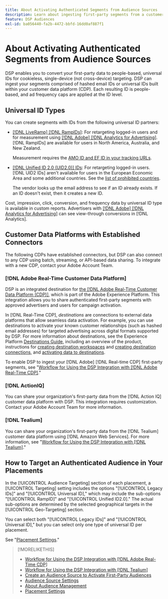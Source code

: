 ```yaml
---
title: About Activating Authenticated Segments from Audience Sources
description: Learn about ingesting first-party segments from a customer data platform.
feature: DSP Audiences
exl-id: ba056440-fa2b-4472-bbfd-16dd0af887f1
---
```

# About Activating Authenticated Segments from Audience Sources

<!-- Title? Not sure the segments are referred to probabilistic (the IDs/device graphs are), but this now includes non-authenticated segments -->

DSP enables you to convert your first-party <!--AND THIRD-PARTY?--> data to people-based, universal IDs for cookieless, single-device (not cross-device) targeting. DSP can ingest your segments comprised of hashed email IDs or universal IDs built within your customer data platform (CDP). Each resulting ID is people-based, and ad frequency caps are applied at the ID level.

## Universal ID Types

You can create segments with IDs from the following universal ID partners:

* [[!DNL LiveRamp] [!DNL RampIDs]](https://liveramp.com/identity-resolution): For retargeting logged-in users and for measurement using [[!DNL Adobe] [!DNL Analytics for Advertising]](/help/integrations/analytics/overview.md). [!DNL RampIDs] are available for users in North America, Australia, and New Zealand.

  Measurement requires the [AMO ID and EF ID in your tracking URLs](/help/integrations/analytics/ids.md).<!--AND ANYTHING ELSE -->

* [[!DNL Unified ID 2.0 (UID2.0)] IDs](https://unifiedid.com): For retargeting logged-in users. [!DNL UID2 IDs] aren't available for users in the European Economic Area and some additional countries. See the [list of prohibited countries](/help/policies/universal-id-policy.md#prohibited-countries-uid2).

  The vendor looks up the email address to see if an ID already exists. If an ID doesn't exist, then it creates a new ID.

<!--

* Authenticated IDs using hashed email addresses:

  *

  *

* Probabilistic (unauthenticated) IDs using XX data: [VERIFY specifically what data types are allowed, and edit top-level info accordingly if more than hashed emails.]

  * [[!DNL ID5] IDs](https://id5.io): For retargeting unauthenticated site traffic, prospecting using third-party data, and measurement for both using [[!DNL Adobe] [!DNL Analytics for Advertising]](/help/integrations/analytics/overview.md).

    Measurement requires the [AMO ID and EF ID in your tracking URLs](/help/integrations/analytics/ids.md).
  
    ID5 creates an ID based on soft signals, such as IP address and timestamp. [Reword to clarify]

-->


<!--
Is this a one-time thing, or do we continue to connect with any sources periodically to update the segments? If yes, how often do we update?
-->

Cost, impression, click, conversion, and frequency data by universal ID type is available in custom reports. Advertisers with [[!DNL Adobe] [!DNL Analytics for Advertising]](/help/integrations/analytics/overview.md) can see view-through conversions in [!DNL Analytics].

## Customer Data Platforms with Established Connectors

The following CDPs have established connectors, but DSP can also connect to any CDP using batch, streaming, or API-based data sharing. To integrate with a new CDP, contact your Adobe Account Team.

### [!DNL Adobe Real-Time Customer Data Platform]

DSP is an integrated destination for [the [!DNL Adobe Real-Time Customer Data Platform (CDP)]](https://experienceleague.adobe.com/docs/experience-platform/rtcdp/overview.html), which is part of the Adobe Experience Platform. This integration allows you to share authenticated first-party segments with approved advertisers and users for campaign activation.

In [!DNL Real-Time CDP], *destinations* are connections to external data platforms that allow seamless data activation. For example, you can use destinations to activate your known customer relationships (such as hashed email addresses) for targeted advertising across digital formats supported by DSP. For more information about destinations, see the Experience Platform [Destinations Guide](https://experienceleague.adobe.com/docs/experience-platform/destinations/home.html), including an overview of the product, instructions for [creating destination workspaces](https://experienceleague.adobe.com/docs/experience-platform/destinations/ui/destinations-workspace.html) and [creating destination connections](https://experienceleague.adobe.com/docs/experience-platform/destinations/ui/connect-destination.html), and [activating data to destinations](https://experienceleague.adobe.com/docs/experience-platform/destinations/ui/activate/activate-segment-streaming-destinations.html).

To enable DSP to ingest your [!DNL Adobe] [!DNL Real-time CDP] first-party segments, see "[Workflow for Using the DSP Integration with [!DNL Adobe Real-Time CDP]](/help/dsp/audiences/sources/source-adobe-rtcdp.md)."

### [!DNL ActionIQ]

You can share your organization's first-party data from the [!DNL Action IQ] customer data platform with DSP. This integration requires customization. Contact your Adobe Account Team for more information.

### [!DNL Tealium]

You can share your organization's first-party data from the [!DNL Tealium] customer data platform using [!DNL Amazon Web Services]. For more information, see "[Workflow for Using the DSP Integration with [!DNL Tealium]](/help/dsp/audiences/sources/source-tealium.md)."

## How to Target an Authenticated Audience in Your Placements

In the [!UICONTROL Audience Targeting] section of each placement, a [!UICONTROL Targeting] setting includes the options "[!UICONTROL Legacy IDs]" and "[!UICONTROL Universal ID]," which may include the sub-options "[!UICONTROL RampID]" and "[!UICONTROL Unified ID2.0]." The actual sub-options are determined by the selected geographical targets in the [!UICONTROL Geo-Targeting] section.

You can select both "[!UICONTROL Legacy IDs]" and "[!UICONTROL Universal ID]," but you can select only one type of universal ID per placement.

See "[Placement Settings](/help/dsp/campaign-management/placements/placement-settings.md)."

<!--
## Frequency 
-->

>[!MORELIKETHIS]
>
>* [Workflow for Using the DSP Integration with [!DNL Adobe Real-Time CDP]](/help/dsp/audiences/sources/source-adobe-rtcdp.md)
>* [Workflow for Using the DSP Integration with [!DNL Tealium]](/help/dsp/audiences/sources/source-tealium.md)
>* [Create an Audience Source to Activate First-Party Audiences](source-create.md)
>* [Audience Source Settings](source-settings.md)
>* [About Audience Management](/help/dsp/audiences/audience-about.md)
>* [Placement Settings](/help/dsp/campaign-management/placements/placement-settings.md)

<!--
>* [Workflow for Using the DSP Integration with [!DNL ActionIQ]](/help/dsp/audiences/sources/source-actioniq.md)
-->
